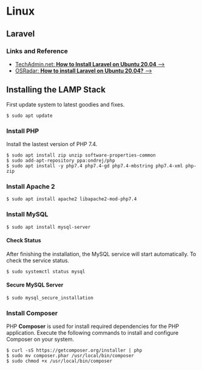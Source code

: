 # Linux

## Laravel

### Links and Reference

-   [TechAdmin.net: **How to Install Laravel on Ubuntu 20.04** -->](https://tecadmin.net/install-laravel-ubuntu-20-04/)
-   [OSRadar: **How to install Laravel on Ubuntu 20.04?** -->](https://www.osradar.com/install-laravel-ubuntu-2004/)

## Installing the LAMP Stack

First update system to latest goodies and fixes.

```
$ sudo apt update
```

### Install PHP

Install the lastest version of PHP 7.4.

```
$ sudo apt install zip unzip software-properties-common
$ sudo add-apt-repository ppa:ondrej/php
$ sudo apt install -y php7.4 php7.4-gd php7.4-mbstring php7.4-xml php-zip
```

### Install Apache 2

```
$ sudo apt install apache2 libapache2-mod-php7.4
```

### Install MySQL

```
$ sudo apt install mysql-server
```

#### Check Status

After finishing the installation, the MySQL service will start automatically. To check the service status.

```
$ sudo systemctl status mysql
```

#### Secure MySQL Server

```
$ sudo mysql_secure_installation
```

### Install Composer

PHP **Composer** is used for install required dependencies for the PHP application. Execute the following commands to install and configure Composer on your system.

```
$ curl -sS https://getcomposer.org/installer | php
$ sudo mv composer.phar /usr/local/bin/composer
$ sudo chmod +x /usr/local/bin/composer
```
